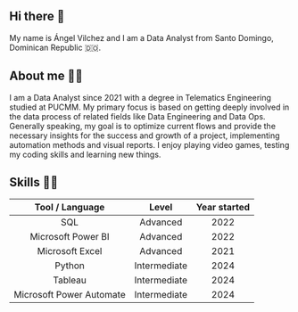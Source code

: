 ## Hi there 👋

My name is Ángel Vilchez and I am a Data Analyst from Santo Domingo, Dominican Republic 🇩🇴.

## About me :standing_man:

I am a Data Analyst since 2021 with a degree in Telematics Engineering studied at PUCMM. My primary focus is based on getting deeply involved in the data process of related fields like Data Engineering and Data Ops. Generally speaking, my goal is to optimize current flows and provide the necessary insights for the success and growth of a project, implementing automation methods and visual reports. I enjoy playing video games, testing my coding skills and learning new things.

## Skills 👨‍💻

| **Tool / Language** | **Level**    | **Year started**    |
| :---:   | :---: | :---: |
| SQL | Advanced   | 2022   |
| Microsoft Power BI | Advanced   | 2022   |
| Microsoft Excel | Advanced   | 2021   |
| Python | Intermediate   | 2024   |
| Tableau | Intermediate   | 2024   |
| Microsoft Power Automate | Intermediate   | 2024   |
